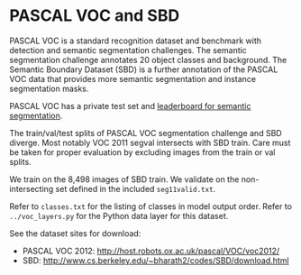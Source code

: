 # PASCAL VOC and SBD

PASCAL VOC is a standard recognition dataset and benchmark with detection and semantic segmentation challenges.
The semantic segmentation challenge annotates 20 object classes and background.
The Semantic Boundary Dataset (SBD) is a further annotation of the PASCAL VOC data that provides more semantic segmentation and instance segmentation masks.

PASCAL VOC has a private test set and [leaderboard for semantic segmentation](http://host.robots.ox.ac.uk:8080/leaderboard/displaylb.php?challengeid=11&compid=6).

The train/val/test splits of PASCAL VOC segmentation challenge and SBD diverge.
Most notably VOC 2011 segval intersects with SBD train.
Care must be taken for proper evaluation by excluding images from the train or val splits.

We train on the 8,498 images of SBD train.
We validate on the non-intersecting set defined in the included `seg11valid.txt`.

Refer to `classes.txt` for the listing of classes in model output order.
Refer to `../voc_layers.py` for the Python data layer for this dataset.

See the dataset sites for download:

- PASCAL VOC 2012: http://host.robots.ox.ac.uk/pascal/VOC/voc2012/
- SBD: http://www.cs.berkeley.edu/~bharath2/codes/SBD/download.html
